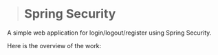 ># Spring Security

A simple web application for login/logout/register using Spring Security.  

Here is the overview of the work:



